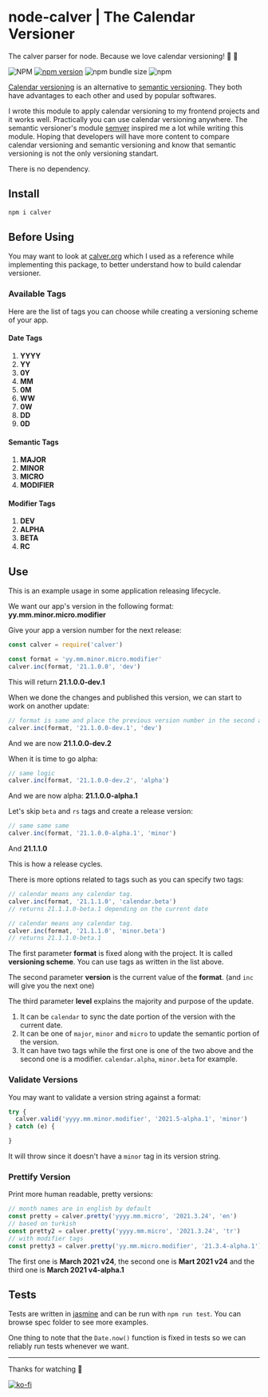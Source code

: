 # node-calver | The Calendar Versioner
The calver parser for node. Because we love calendar versioning! 📆 🚀

![NPM](https://img.shields.io/npm/l/calver)
[![npm version](https://badge.fury.io/js/calver.svg)](https://badge.fury.io/js/calver)
![npm bundle size](https://img.shields.io/bundlephobia/min/calver)
![npm](https://img.shields.io/npm/dy/calver)

[Calendar versioning](https://calver.org/) is an alternative to [semantic versioning](https://semver.org/). They both have advantages to each other and used by popular softwares.

I wrote this module to apply calendar versioning to my frontend projects and it works well. Practically you can use calendar versioning anywhere. The semantic versioner's module [semver](https://github.com/npm/node-semver) inspired me a lot while writing this module. Hoping that developers will have more content to compare calendar versioning and semantic versioning and know that semantic versioning is not the only versioning standart.

There is no dependency.

## Install
```sh
npm i calver
```

## Before Using
You may want to look at [calver.org](https://calver.org/) which I used as a reference while implementing this package, to better understand how to build calendar versioner.

### Available Tags
Here are the list of tags you can choose while creating a versioning scheme of your app.

#### Date Tags
1. **YYYY**
2. **YY**
3. **0Y**
4. **MM**
5. **0M**
6. **WW**
7. **0W**
8. **DD**
9. **0D**

#### Semantic Tags
1. **MAJOR**
2. **MINOR**
3. **MICRO**
4. **MODIFIER**

#### Modifier Tags
1. **DEV**
2. **ALPHA**
3. **BETA**
4. **RC**

## Use
This is an example usage in some application releasing lifecycle.

We want our app's version in the following format: **yy.mm.minor.micro.modifier**

Give your app a version number for the next release:
```js
const calver = require('calver')

const format = 'yy.mm.minor.micro.modifier'
calver.inc(format, '21.1.0.0', 'dev')
```
This will return **21.1.0.0-dev.1**

When we done the changes and published this version, we can start to work on another update:
```js
// format is same and place the previous version number in the second argument
calver.inc(format, '21.1.0.0-dev.1', 'dev')
```
And we are now **21.1.0.0-dev.2**

When it is time to go alpha:
```js
// same logic
calver.inc(format, '21.1.0.0-dev.2', 'alpha')
```
And we are now alpha: **21.1.0.0-alpha.1**

Let's skip `beta` and `rs` tags and create a release version:
```js
// same same same
calver.inc(format, '21.1.0.0-alpha.1', 'minor')
```
And **21.1.1.0**

This is how a release cycles.

There is more options related to tags such as you can specify two tags:
```js
// calendar means any calendar tag.
calver.inc(format, '21.1.1.0', 'calendar.beta')
// returns 21.1.1.0-beta.1 depending on the current date

// calendar means any calendar tag.
calver.inc(format, '21.1.1.0', 'minor.beta')
// returns 21.1.1.0-beta.1
```

The first parameter **format** is fixed along with the project. It is called **versioning scheme**. You can use tags as written in the list above.

The second parameter **version** is the current value of the **format**. (and `inc` will give you the next one)

The third parameter **level** explains the majority and purpose of the update.
1. It can be `calendar` to sync the date portion of the version with the current date.
2. It can be one of `major`, `minor` and `micro` to update the semantic portion of the version.
3. It can have two tags while the first one is one of the two above and the second one is a modifier. `calendar.alpha`, `minor.beta` for example.

### Validate Versions
You may want to validate a version string against a format:
```js
try {
  calver.valid('yyyy.mm.minor.modifier', '2021.5-alpha.1', 'minor')
} catch (e) {

}
```
It will throw since it doesn't have a `minor` tag in its version string.

### Prettify Version
Print more human readable, pretty versions:
```js
// month names are in english by default
const pretty = calver.pretty('yyyy.mm.micro', '2021.3.24', 'en')
// based on turkish
const pretty2 = calver.pretty('yyyy.mm.micro', '2021.3.24', 'tr')
// with modifier tags
const pretty3 = calver.pretty('yy.mm.micro.modifier', '21.3.4-alpha.1')
```
The first one is **March 2021 v24**, the second one is **Mart 2021 v24** and the third one is **March 2021 v4-alpha.1**

## Tests
Tests are written in [jasmine](https://jasmine.github.io) and can be run with `npm run test`. You can browse spec folder to see more examples.

One thing to note that the `Date.now()` function is fixed in tests so we can reliably run tests whenever we want.

---

Thanks for watching 🐬

[![ko-fi](https://www.ko-fi.com/img/githubbutton_sm.svg)](https://ko-fi.com/F1F1RFO7)
